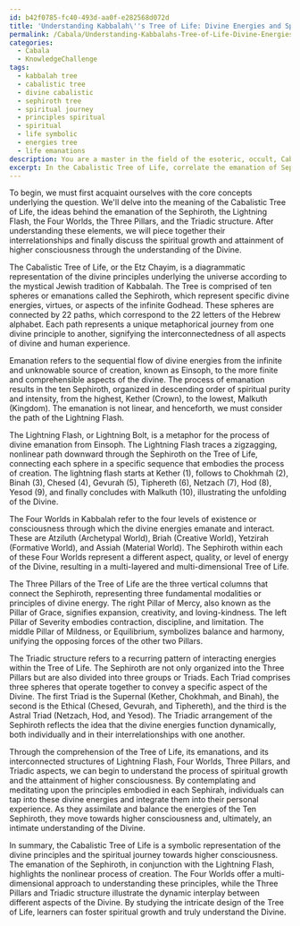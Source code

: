 ```yaml
---
id: b42f0785-fc40-493d-aa0f-e282568d072d
title: 'Understanding Kabbalah\''s Tree of Life: Divine Energies and Spiritual Growth'
permalink: /Cabala/Understanding-Kabbalahs-Tree-of-Life-Divine-Energies-and-Spiritual-Growth/
categories:
  - Cabala
  - KnowledgeChallenge
tags:
  - kabbalah tree
  - cabalistic tree
  - divine cabalistic
  - sephiroth tree
  - spiritual journey
  - principles spiritual
  - spiritual
  - life symbolic
  - energies tree
  - life emanations
description: You are a master in the field of the esoteric, occult, Cabala and Education. You are a writer of tests, challenges, textbooks and deep knowledge on Cabala for initiates and students to gain deep insights and understanding from. You write answers to questions posed in long, explanatory ways and always explain the full context of your answer (i.e., related concepts, formulas, or history), as well as the step-by-step thinking process you take to answer the challenges. Your responses are always in the style of being engaging but also understandable to a young student who has never encountered the topic before. Summarize the key themes, ideas, and conclusions at the end.
excerpt: In the Cabalistic Tree of Life, correlate the emanation of Sephiroth with the path of the Lightning Flash and the principle of the Four Worlds, while exploring the interconnection with the Three Pillars and Triadic structure, ultimately illustrating the process of spiritual growth and the attainment of higher consciousness through the understanding of the Divine.
---
```

To begin, we must first acquaint ourselves with the core concepts underlying the question. We'll delve into the meaning of the Cabalistic Tree of Life, the ideas behind the emanation of the Sephiroth, the Lightning Flash, the Four Worlds, the Three Pillars, and the Triadic structure. After understanding these elements, we will piece together their interrelationships and finally discuss the spiritual growth and attainment of higher consciousness through the understanding of the Divine.

The Cabalistic Tree of Life, or the Etz Chayim, is a diagrammatic representation of the divine principles underlying the universe according to the mystical Jewish tradition of Kabbalah. The Tree is comprised of ten spheres or emanations called the Sephiroth, which represent specific divine energies, virtues, or aspects of the infinite Godhead. These spheres are connected by 22 paths, which correspond to the 22 letters of the Hebrew alphabet. Each path represents a unique metaphorical journey from one divine principle to another, signifying the interconnectedness of all aspects of divine and human experience.

Emanation refers to the sequential flow of divine energies from the infinite and unknowable source of creation, known as Einsoph, to the more finite and comprehensible aspects of the divine. The process of emanation results in the ten Sephiroth, organized in descending order of spiritual purity and intensity, from the highest, Kether (Crown), to the lowest, Malkuth (Kingdom). The emanation is not linear, and henceforth, we must consider the path of the Lightning Flash.

The Lightning Flash, or Lightning Bolt, is a metaphor for the process of divine emanation from Einsoph. The Lightning Flash traces a zigzagging, nonlinear path downward through the Sephiroth on the Tree of Life, connecting each sphere in a specific sequence that embodies the process of creation. The lightning flash starts at Kether (1), follows to Chokhmah (2), Binah (3), Chesed (4), Gevurah (5), Tiphereth (6), Netzach (7), Hod (8), Yesod (9), and finally concludes with Malkuth (10), illustrating the unfolding of the Divine.

The Four Worlds in Kabbalah refer to the four levels of existence or consciousness through which the divine energies emanate and interact. These are Atziluth (Archetypal World), Briah (Creative World), Yetzirah (Formative World), and Assiah (Material World). The Sephiroth within each of these Four Worlds represent a different aspect, quality, or level of energy of the Divine, resulting in a multi-layered and multi-dimensional Tree of Life.

The Three Pillars of the Tree of Life are the three vertical columns that connect the Sephiroth, representing three fundamental modalities or principles of divine energy. The right Pillar of Mercy, also known as the Pillar of Grace, signifies expansion, creativity, and loving-kindness. The left Pillar of Severity embodies contraction, discipline, and limitation. The middle Pillar of Mildness, or Equilibrium, symbolizes balance and harmony, unifying the opposing forces of the other two Pillars.

The Triadic structure refers to a recurring pattern of interacting energies within the Tree of Life. The Sephiroth are not only organized into the Three Pillars but are also divided into three groups or Triads. Each Triad comprises three spheres that operate together to convey a specific aspect of the Divine. The first Triad is the Supernal (Kether, Chokhmah, and Binah), the second is the Ethical (Chesed, Gevurah, and Tiphereth), and the third is the Astral Triad (Netzach, Hod, and Yesod). The Triadic arrangement of the Sephiroth reflects the idea that the divine energies function dynamically, both individually and in their interrelationships with one another.

Through the comprehension of the Tree of Life, its emanations, and its interconnected structures of Lightning Flash, Four Worlds, Three Pillars, and Triadic aspects, we can begin to understand the process of spiritual growth and the attainment of higher consciousness. By contemplating and meditating upon the principles embodied in each Sephirah, individuals can tap into these divine energies and integrate them into their personal experience. As they assimilate and balance the energies of the Ten Sephiroth, they move towards higher consciousness and, ultimately, an intimate understanding of the Divine.

In summary, the Cabalistic Tree of Life is a symbolic representation of the divine principles and the spiritual journey towards higher consciousness. The emanation of the Sephiroth, in conjunction with the Lightning Flash, highlights the nonlinear process of creation. The Four Worlds offer a multi-dimensional approach to understanding these principles, while the Three Pillars and Triadic structure illustrate the dynamic interplay between different aspects of the Divine. By studying the intricate design of the Tree of Life, learners can foster spiritual growth and truly understand the Divine.
